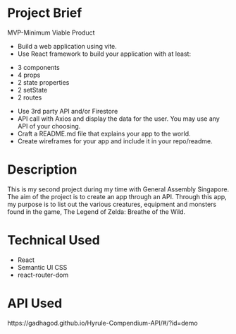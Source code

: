 <h1>Project Brief</h1>

MVP-Minimum Viable Product
<div>
<ul>
<li>Build a web application using vite.</li>
<li>Use React framework to build your application with at least: </li>
<ul>
</div>
<div>
<ul>
<li>3 components</li>
<li>4 props</li>
<li>2 state properties</li>
<li>2 setState</li>
<li>2 routes</li>
</ul>
</div>
<div>
<ul>
<li>Use 3rd party API and/or Firestore</li>
<li>API call with Axios and display the data for the user. You may use any API of your choosing. </li>
<li>Craft a README.md file that explains your app to the world.</li>
<li>Create wireframes for your app and include it in your repo/readme.</li>
</ul>
</div>
<h1>Description</h1>

<div>
This is my second project during my time with General Assembly Singapore. 
The aim of the project is to create an app through an API. Through this app, my purpose is to list out the various creatures, equipment and monsters found in the game, The Legend of Zelda: Breathe of the Wild. 
</div>

<h1>Technical Used</h1>
<ul>
<li>React</li>
<li>Semantic UI CSS</li>
<li>react-router-dom</li>
</ul>

<h1>API Used</h1>
https://gadhagod.github.io/Hyrule-Compendium-API/#/?id=demo




